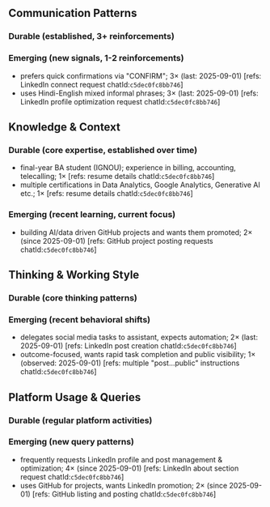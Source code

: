 ## Communication Patterns
### Durable (established, 3+ reinforcements)

### Emerging (new signals, 1-2 reinforcements)
- prefers quick confirmations via "CONFIRM"; 3× (last: 2025-09-01) [refs: LinkedIn connect request chatId:`c5dec0fc8bb746`]
- uses Hindi-English mixed informal phrases; 3× (last: 2025-09-01) [refs: LinkedIn profile optimization request chatId:`c5dec0fc8bb746`]

## Knowledge & Context
### Durable (core expertise, established over time)
- final-year BA student (IGNOU); experience in billing, accounting, telecalling; 1× [refs: resume details chatId:`c5dec0fc8bb746`]
- multiple certifications in Data Analytics, Google Analytics, Generative AI etc.; 1× [refs: resume details chatId:`c5dec0fc8bb746`]

### Emerging (recent learning, current focus)
- building AI/data driven GitHub projects and wants them promoted; 2× (since 2025-09-01) [refs: GitHub project posting requests chatId:`c5dec0fc8bb746`]

## Thinking & Working Style
### Durable (core thinking patterns)

### Emerging (recent behavioral shifts)
- delegates social media tasks to assistant, expects automation; 2× (last: 2025-09-01) [refs: LinkedIn post creation chatId:`c5dec0fc8bb746`]
- outcome-focused, wants rapid task completion and public visibility; 1× (observed: 2025-09-01) [refs: multiple "post...public" instructions chatId:`c5dec0fc8bb746`]

## Platform Usage & Queries
### Durable (regular platform activities)

### Emerging (new query patterns)
- frequently requests LinkedIn profile and post management & optimization; 4× (since 2025-09-01) [refs: LinkedIn about section request chatId:`c5dec0fc8bb746`]
- uses GitHub for projects, wants LinkedIn promotion; 2× (since 2025-09-01) [refs: GitHub listing and posting chatId:`c5dec0fc8bb746`]
